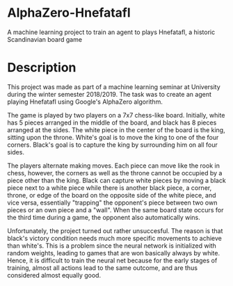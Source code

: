 # AlphaZero-Hnefatafl
A machine learning project to train an agent to plays Hnefatafl, a historic Scandinavian board game

# Description

This project was made as part of a machine learning seminar at University during the winter semester 2018/2019. The task was to create an agent playing Hnefatafl using Google's AlphaZero algorithm.

The game is played by two players on a 7x7 chess-like board. Initially, white has 5 pieces arranged in the middle of the board, and black has 8 pieces arranged at the sides. The white piece in the center of the board is the king, sitting upon the throne.
White's goal is to move the king to one of the four corners. Black's goal is to capture the king by surrounding him on all four sides. 
 
The players alternate making moves. Each piece can move like the rook in chess, however, the corners as well as the throne cannot be occupied by a piece other than the king. Black can capture white pieces by moving a black piece next to a white piece while there is another black piece, a corner, throne, or edge of the board on the opposite side of the white piece, and vice versa, essentially "trapping" the opponent's piece between two own pieces or an own piece and a "wall". When the same board state occurs for the third time during a game, the opponent also automatically wins.

Unfortunately, the project turned out rather unsuccesful. The reason is that  black's victory condition needs much more specific movements to achieve than white's. This is a problem since the neural network is initialized with random weights, leading to games that are won basically always by white. Hence, it is difficult to train the neural net because for the early stages of training, almost all actions lead to the same outcome, and are thus considered almost equally good.
